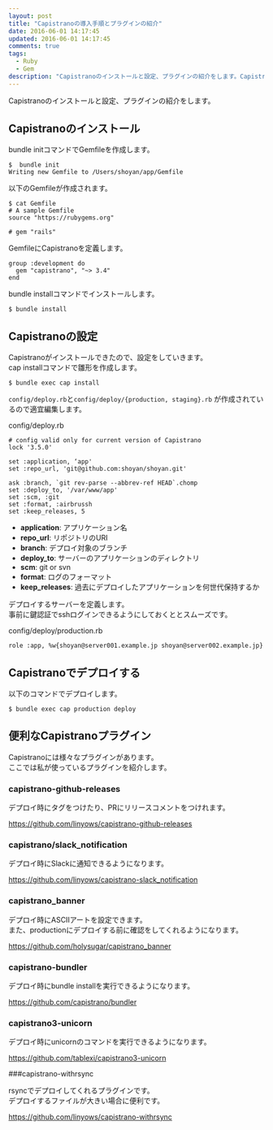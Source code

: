 ```yaml
---
layout: post
title: "Capistranoの導入手順とプラグインの紹介"
date: 2016-06-01 14:17:45
updated: 2016-06-01 14:17:45
comments: true
tags: 
  - Ruby 
  - Gem
description: "Capistranoのインストールと設定、プラグインの紹介をします。Capistranoには様々なプラグインがあります。ここでは私が使っているプラグインを紹介します。"
---
```


Capistranoのインストールと設定、プラグインの紹介をします。

## Capistranoのインストール

bundle initコマンドでGemfileを作成します。


```
$  bundle init
Writing new Gemfile to /Users/shoyan/app/Gemfile

```

以下のGemfileが作成されます。


```
$ cat Gemfile
# A sample Gemfile
source "https://rubygems.org"

# gem "rails"

```

GemfileにCapistranoを定義します。


```
group :development do
  gem "capistrano", "~> 3.4"
end

```

bundle installコマンドでインストールします。


```
$ bundle install

```

## Capistranoの設定

Capistranoがインストールできたので、設定をしていきます。  
cap installコマンドで雛形を作成します。


```
$ bundle exec cap install

```

`config/deploy.rb`と`config/deploy/{production, staging}.rb` が作成されているので適宜編集します。

config/deploy.rb


```
# config valid only for current version of Capistrano
lock '3.5.0'

set :application, ‘app'
set :repo_url, 'git@github.com:shoyan/shoyan.git'

ask :branch, `git rev-parse --abbrev-ref HEAD`.chomp
set :deploy_to, '/var/www/app'
set :scm, :git
set :format, :airbrussh
set :keep_releases, 5

```

- **application**:  アプリケーション名
- **repo_url**: リポジトリのURI
- **branch**: デプロイ対象のブランチ
- **deploy_to**: サーバーのアプリケーションのディレクトリ
- **scm**: git or svn
- **format**: ログのフォーマット
- **keep_releases**: 過去にデプロイしたアプリケーションを何世代保持するか


デプロイするサーバーを定義します。  
事前に鍵認証でsshログインできるようにしておくととスムーズです。

config/deploy/production.rb

```
role :app, %w{shoyan@server001.example.jp shoyan@server002.example.jp}

```

## Capistranoでデプロイする

以下のコマンドでデプロイします。


```
$ bundle exec cap production deploy

```

## 便利なCapistranoプラグイン

Capistranoには様々なプラグインがあります。  
ここでは私が使っているプラグインを紹介します。

### capistrano-github-releases

デプロイ時にタグをつけたり、PRにリリースコメントをつけれます。

https://github.com/linyows/capistrano-github-releases

### capistrano/slack_notification

デプロイ時にSlackに通知できるようになります。

https://github.com/linyows/capistrano-slack_notification

### capistrano_banner

デプロイ時にASCIIアートを設定できます。  
また、productionにデプロイする前に確認をしてくれるようになります。

https://github.com/holysugar/capistrano_banner

### capistrano-bundler

デプロイ時にbundle installを実行できるようになります。

https://github.com/capistrano/bundler

### capistrano3-unicorn

デプロイ時にunicornのコマンドを実行できるようになります。

https://github.com/tablexi/capistrano3-unicorn

###capistrano-withrsync

rsyncでデプロイしてくれるプラグインです。  
デプロイするファイルが大きい場合に便利です。

https://github.com/linyows/capistrano-withrsync

